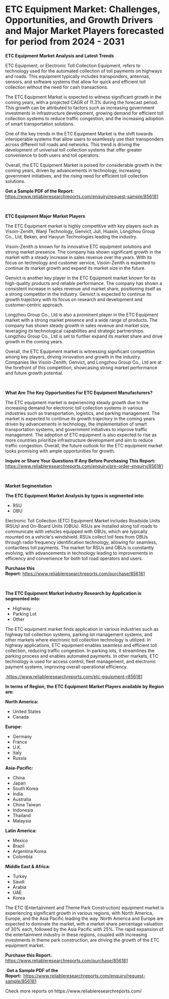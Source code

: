<p><h1>ETC Equipment Market: Challenges, Opportunities, and Growth Drivers and Major Market Players forecasted for period from 2024 - 2031</h1></p><p><strong>ETC Equipment Market Analysis and Latest Trends</strong></p>
<p><p>ETC Equipment, or Electronic Toll Collection Equipment, refers to technology used for the automated collection of toll payments on highways and roads. This equipment typically includes transponders, antennas, sensors, and software systems that allow for quick and efficient toll collection without the need for cash transactions.</p><p>The ETC Equipment Market is expected to witness significant growth in the coming years, with a projected CAGR of 11.3% during the forecast period. This growth can be attributed to factors such as increasing government investments in infrastructure development, growing demand for efficient toll collection systems to reduce traffic congestion, and the increasing adoption of smart transportation solutions.</p><p>One of the key trends in the ETC Equipment Market is the shift towards interoperable systems that allow users to seamlessly use their transponders across different toll roads and networks. This trend is driving the development of universal toll collection systems that offer greater convenience to both users and toll operators.</p><p>Overall, the ETC Equipment Market is poised for considerable growth in the coming years, driven by advancements in technology, increasing government initiatives, and the rising need for efficient toll collection solutions.</p></p>
<p><strong>Get a Sample PDF of the Report:&nbsp;</strong> <a href="https://www.reliableresearchreports.com/enquiry/request-sample/856181">https://www.reliableresearchreports.com/enquiry/request-sample/856181</a></p>
<p>&nbsp;</p>
<p><strong>ETC Equipment Major Market Players</strong></p>
<p><p>The ETC Equipment market is highly competitive with key players such as Visoin-Zenith, Wanji Technology, Genvict, Juli, Huaxin, Longzhou Group Co., Ltd, Beken, and Haoyun Technologies leading the industry. </p><p>Visoin-Zenith is known for its innovative ETC equipment solutions and strong market presence. The company has shown significant growth in the market with a steady increase in sales revenue over the years. With its focus on technology and customer service, Visoin-Zenith is expected to continue its market growth and expand its market size in the future.</p><p>Genvict is another key player in the ETC Equipment market known for its high-quality products and reliable performance. The company has shown a consistent increase in sales revenue and market share, positioning itself as a strong competitor in the industry. Genvict is expected to continue its growth trajectory with its focus on research and development and customer-centric approach.</p><p>Longzhou Group Co., Ltd is also a prominent player in the ETC Equipment market with a strong market presence and a wide range of products. The company has shown steady growth in sales revenue and market size, leveraging its technological capabilities and strategic partnerships. Longzhou Group Co., Ltd is set to further expand its market share and drive growth in the coming years.</p><p>Overall, the ETC Equipment market is witnessing significant competition among key players, driving innovation and growth in the industry. Companies like Visoin-Zenith, Genvict, and Longzhou Group Co., Ltd are at the forefront of this competition, showcasing strong market performance and future growth potential.</p></p>
<p>&nbsp;</p>
<p><strong>What Are The Key Opportunities For ETC Equipment Manufacturers?</strong></p>
<p><p>The ETC equipment market is experiencing steady growth due to the increasing demand for electronic toll collection systems in various industries such as transportation, logistics, and parking management. The market is expected to continue its growth trajectory in the coming years driven by advancements in technology, the implementation of smart transportation systems, and government initiatives to improve traffic management. The adoption of ETC equipment is also expected to rise as more countries prioritize infrastructure development and aim to reduce traffic congestion. Overall, the future outlook for the ETC equipment market looks promising with ample opportunities for growth.</p></p>
<p><strong>Inquire or Share Your Questions If Any Before Purchasing This Report:</strong> <a href="https://www.reliableresearchreports.com/enquiry/pre-order-enquiry/856181">https://www.reliableresearchreports.com/enquiry/pre-order-enquiry/856181</a></p>
<p>&nbsp;</p>
<p><strong>Market Segmentation</strong></p>
<p><strong>The ETC Equipment Market Analysis by types is segmented into:</strong></p>
<p><ul><li>RSU</li><li>OBU</li></ul></p>
<p><p>Electronic Toll Collection (ETC) Equipment Market includes Roadside Units (RSUs) and On-Board Units (OBUs). RSUs are installed along toll roads to communicate with vehicles equipped with OBUs, which are typically mounted on a vehicle's windshield. RSUs collect toll fees from OBUs through radio frequency identification technology, allowing for seamless, contactless toll payments. The market for RSUs and OBUs is constantly evolving, with advancements in technology leading to improvements in efficiency and convenience for both toll road operators and users.</p></p>
<p><strong>Purchase this Report:&nbsp;</strong><a href="https://www.reliableresearchreports.com/purchase/856181">https://www.reliableresearchreports.com/purchase/856181</a></p>
<p>&nbsp;</p>
<p><strong>The ETC Equipment Market Industry Research by Application is segmented into:</strong></p>
<p><ul><li>Highway</li><li>Parking Lot</li><li>Other</li></ul></p>
<p><p>The ETC equipment market finds application in various industries such as highway toll collection systems, parking lot management systems, and other markets where electronic toll collection technology is utilized. In highway applications, ETC equipment enables seamless and efficient toll collection, reducing traffic congestion. In parking lots, it streamlines the parking process and enables automated payments. In other markets, ETC technology is used for access control, fleet management, and electronic payment systems, improving overall operational efficiency.</p></p>
<p><a href="https://www.reliableresearchreports.com/etc-equipment-r856181">&nbsp;https://www.reliableresearchreports.com/etc-equipment-r856181</a></p>
<p><strong>In terms of Region, the ETC Equipment Market Players available by Region are:</strong></p>
<p>
    <p> <strong> North America: </strong>
        <ul>
            <li>United States</li>
            <li>Canada</li>
        </ul>
        </p> 
    <p> <strong> Europe: </strong>
        <ul>
            <li>Germany</li>
            <li>France</li>
            <li>U.K.</li>
            <li>Italy</li>
            <li>Russia</li>
        </ul>
        </p> 
    <p> <strong> Asia-Pacific: </strong>
        <ul>
            <li>China</li>
            <li>Japan</li>
            <li>South Korea</li>
            <li>India</li>
            <li>Australia</li>
            <li>China Taiwan</li>
            <li>Indonesia</li>
            <li>Thailand</li>
            <li>Malaysia</li>
        </ul>
        </p> 
    <p> <strong> Latin America: </strong>
        <ul>
            <li>Mexico</li>
            <li>Brazil</li>
            <li>Argentina Korea</li>
            <li>Colombia</li>
        </ul>
        </p> 
    <p> <strong> Middle East & Africa: </strong>
        <ul>
            <li>Turkey</li>
            <li>Saudi</li>
            <li>Arabia</li>
            <li>UAE</li>
            <li>Korea</li>
        </ul>
    </p>
    </p>
<p><p>The ETC (Entertainment and Theme Park Construction) equipment market is experiencing significant growth in various regions, with North America, Europe, and the Asia Pacific leading the way. North America and Europe are expected to dominate the market, with a market share percentage valuation of 30% each, followed by the Asia Pacific with 25%. The rapid expansion of the entertainment industry in these regions, coupled with increasing investments in theme park construction, are driving the growth of the ETC equipment market.</p></p>
<p><strong>Purchase this Report: </strong><a href="https://www.reliableresearchreports.com/purchase/856181">https://www.reliableresearchreports.com/purchase/856181</a></p>
<p>&nbsp;<strong>Get a Sample PDF of the Report:&nbsp;&nbsp;</strong><a href="https://www.reliableresearchreports.com/enquiry/request-sample/856181">https://www.reliableresearchreports.com/enquiry/request-sample/856181</a></p>
<p><strong></strong></p>
<p>Check more reports on https://www.reliableresearchreports.com/</p>